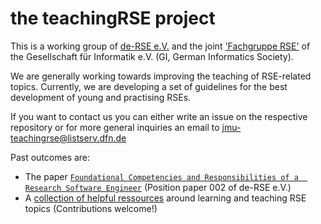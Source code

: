 # the teachingRSE project

This is a working group of [de-RSE e.V.](https://de-rse.org/)
and the joint ['Fachgruppe RSE'](https://fg-rse.gi.de/) of the
Gesellschaft für Informatik e.V. (GI, German Informatics Society).

We are generally working towards improving the teaching of RSE-related topics.
Currently, we are developing a set of guidelines for the best development
of young and practising RSEs.

If you want to contact us you can either write an issue on the respective repository
or for more general inquiries an email to jmu-teachingrse@listserv.dfn.de

Past outcomes are:
- The paper [`Foundational Competencies and Responsibilities of a 
  Research Software Engineer`](https://arxiv.org/abs/2311.11457) 
  (Position paper 002 of de-RSE e.V.)
- A [collection of helpful ressources](https://de-rse.org/learn-and-teach/) 
  around learning and teaching RSE topics (Contributions welcome!)


